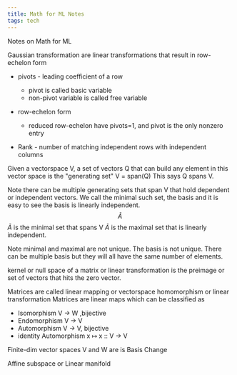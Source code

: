 ```yaml
---
title: Math for ML Notes
tags: tech
---
```


Notes on Math for ML



Gaussian transformation are linear transformations that result in row-echelon form

* pivots - leading coefficient of a row
  * pivot is called basic variable 
  * non-pivot variable is called free variable

* row-echelon form
  * reduced row-echelon have pivots=1, and pivot is the only nonzero entry

* Rank - number of matching independent rows with independent columns

Given a vectorspace V, a set of vectors Q that can build any element in this vector space is the "generating set"
V = span(Q)
This says Q spans V.

Note there can be multiple generating sets that span V that hold dependent or independent vectors.
We call the minimal such set, the basis and it is easy to see the basis is linearly independent.
$$\widetilde{A}$$ 
$\widetilde{A}$ is the minimal set that spans V
$\widetilde{A}$ is the maximal set that is linearly independent.
  
Note minimal and maximal are not unique.
The basis is not unique.
There can be multiple basis but they will all have the same number of elements.

kernel or null space of a matrix or linear transformation is the preimage or set of vectors that hits the zero vector.


Matrices are called linear mapping or vectorspace homomorphism or linear transformation
Matrices are linear maps which can be classified as

* Isomorphism V → W ,bijective
* Endomorphism  V → V
* Automorphism V → V, bijective
* identity Automorphism x ↦ x :: V → V


Finite-dim vector spaces V and W are is
Basis Change


Affine subspace or Linear manifold